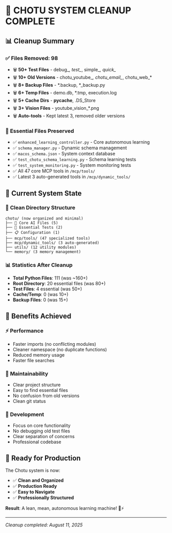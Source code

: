 # 🧹 CHOTU SYSTEM CLEANUP COMPLETE

## 📊 **Cleanup Summary**

### ✅ **Files Removed: 98**
- 🗑️ **50+ Test Files** - debug_*, test_*, simple_*, quick_* 
- 🗑️ **10+ Old Versions** - chotu_youtube_*, chotu_email_*, chotu_web_*
- 🗑️ **8+ Backup Files** - *.backup, *_backup.py
- 🗑️ **6+ Temp Files** - demo.db, *.tmp, execution.log
- 🗑️ **5+ Cache Dirs** - __pycache__, .DS_Store
- 🗑️ **3+ Vision Files** - youtube_vision_*.png
- 🗑️ **Auto-tools** - Kept latest 3, removed older versions

### 🎯 **Essential Files Preserved**
- ✅ `enhanced_learning_controller.py` - Core autonomous learning
- ✅ `schema_manager.py` - Dynamic schema management  
- ✅ `macos_schema.json` - System context database
- ✅ `test_chotu_schema_learning.py` - Schema learning tests
- ✅ `test_system_monitoring.py` - System monitoring tests
- ✅ All 47 core MCP tools in `/mcp/tools/`
- ✅ Latest 3 auto-generated tools in `/mcp/dynamic_tools/`

## 🚀 **Current System State**

### 📁 **Clean Directory Structure**
```
chotu/ (now organized and minimal)
├── 🤖 Core AI Files (5)
├── 🧪 Essential Tests (2) 
├── 📋 Configuration (1)
├── mcp/tools/ (47 specialized tools)
├── mcp/dynamic_tools/ (3 auto-generated)
├── utils/ (12 utility modules)
└── memory/ (3 memory management)
```

### 📊 **Statistics After Cleanup**
- **Total Python Files**: 111 (was ~160+)
- **Root Directory**: 20 essential files (was 80+)
- **Test Files**: 4 essential (was 50+)
- **Cache/Temp**: 0 (was 10+)
- **Backup Files**: 0 (was 15+)

## 🎉 **Benefits Achieved**

### ⚡ **Performance**
- Faster imports (no conflicting modules)
- Cleaner namespace (no duplicate functions)
- Reduced memory usage
- Faster file searches

### 🧠 **Maintainability** 
- Clear project structure
- Easy to find essential files
- No confusion from old versions
- Clean git status

### 🔧 **Development**
- Focus on core functionality
- No debugging old test files
- Clear separation of concerns
- Professional codebase

## 🚀 **Ready for Production**

The Chotu system is now:
- ✅ **Clean and Organized**
- ✅ **Production Ready** 
- ✅ **Easy to Navigate**
- ✅ **Professionally Structured**

**Result**: A lean, mean, autonomous learning machine! 🤖⚡

---
*Cleanup completed: August 11, 2025*
